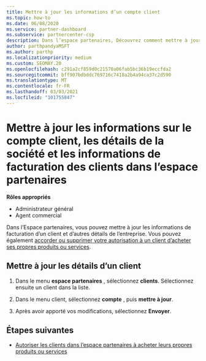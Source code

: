 ```yaml
---
title: Mettre à jour les informations d’un compte client
ms.topic: how-to
ms.date: 06/08/2020
ms.service: partner-dashboard
ms.subservice: partnercenter-csp
description: Dans l’espace partenaires, Découvrez comment mettre à jour les informations de facturation d’un client ou comment mettre à jour les détails de la société.
author: parthpandyaMSFT
ms.author: parthp
ms.localizationpriority: medium
ms.custom: SEOMAY.20
ms.openlocfilehash: c291a2cf859d0c21570a06fab5bc36b19eccfda2
ms.sourcegitcommit: bff907bdbddc769716c7418a2b4a94ca37c2d590
ms.translationtype: MT
ms.contentlocale: fr-FR
ms.lasthandoff: 03/03/2021
ms.locfileid: "101755847"
---
```

# <a name="update-customer-account-info-company-details-and-customer-billing-information-in-partner-center"></a>Mettre à jour les informations sur le compte client, les détails de la société et les informations de facturation des clients dans l’espace partenaires

**Rôles appropriés**

- Administrateur général
- Agent commercial

Dans l’Espace partenaires, vous pouvez mettre à jour les informations de facturation d’un client et d’autres détails de l’entreprise. Vous pouvez également [accorder ou supprimer votre autorisation à un client d’acheter ses propres produits ou services](give-customers-permission.md).

## <a name="update-customer-details"></a>Mettre à jour les détails d’un client

1. Dans le menu **espace partenaires** , sélectionnez **clients**. Sélectionnez ensuite un client dans la liste.

2. Dans le menu client, sélectionnez **compte** , puis **mettre à jour**.

3. Après avoir apporté vos modifications, sélectionnez **Envoyer**.

## <a name="next-steps"></a>Étapes suivantes

- [Autoriser les clients dans l’espace partenaires à acheter leurs propres produits ou services](give-customers-permission.md)